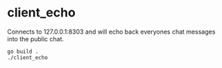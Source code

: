 # client_echo

Connects to 127.0.0.1:8303 and will echo back everyones chat messages
into the public chat.


```
go build .
./client_echo
```

